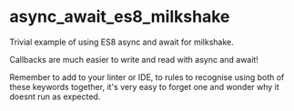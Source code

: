 # async_await_es8_milkshake
Trivial example of using ES8 async and await for milkshake.

Callbacks are much easier to write and read with async and await! 

Remember to add to your linter or IDE, to rules to recognise using both of these keywords together, it's very easy to forget one and wonder why it doesnt run as expected. 
